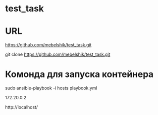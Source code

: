 # test_task

# URL
https://github.com/mebelshik/test_task.git


git clone https://github.com/mebelshik/test_task.git

# Комонда для запуска контейнера
sudo ansible-playbook -i hosts playbook.yml

172.20.0.2

http://localhost/
